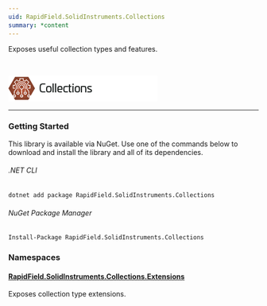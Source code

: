 ```yaml
---
uid: RapidField.SolidInstruments.Collections
summary: *content
---
```


<!--
Copyright (c) RapidField LLC. Licensed under the MIT License. See LICENSE.txt in the project root for license information.
-->

Exposes useful collection types and features.

<br />

![Collections label](../images/Label.Collections.300w.png)
- - -

### Getting Started

This library is available via NuGet. Use one of the commands below to download and install the library and all of its dependencies.

###### .NET CLI

```shell
dotnet add package RapidField.SolidInstruments.Collections
```

###### NuGet Package Manager

```shell
Install-Package RapidField.SolidInstruments.Collections
```

### Namespaces

#### [RapidField.SolidInstruments.Collections.Extensions](RapidField.SolidInstruments.Collections.Extensions.html)

<section>
Exposes collection type extensions.
</section>